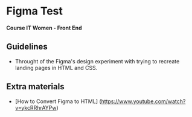 # Figma Test
<b> Course IT Women - Front End </b> 

## Guidelines
- Throught of the Figma's design experiment with trying to recreate landing pages in HTML and CSS.  


## Extra materials 

- [How to Convert Figma to HTML] (https://www.youtube.com/watch?v=ykcRRhrAYPw)
